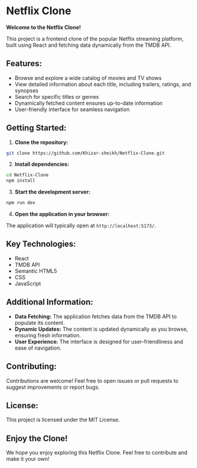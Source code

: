 # Netflix Clone

**Welcome to the Netflix Clone!** 

This project is a frontend clone of the popular Netflix streaming platform, built using React and fetching data dynamically from the TMDB API. 

## Features:

* Browse and explore a wide catalog of movies and TV shows 
* View detailed information about each title, including trailers, ratings, and synopses 
* Search for specific titles or genres 
* Dynamically fetched content ensures up-to-date information 
* User-friendly interface for seamless navigation 

## Getting Started:

1. **Clone the repository:**

```bash
git clone https://github.com/Khizar-sheikh/Netflix-Clone.git
```

2. **Install dependencies:**

```bash
cd Netflix-Clone
npm install
```

3. **Start the development server:**

```bash
npm run dev
```

4. **Open the application in your browser:**

The application will typically open at `http://localhost:5173/`.

## Key Technologies:

* React
* TMDB API
* Semantic HTML5
* CSS
* JavaScript

## Additional Information:

* **Data Fetching:** The application fetches data from the TMDB API to populate its content.
* **Dynamic Updates:** The content is updated dynamically as you browse, ensuring fresh information.
* **User Experience:** The interface is designed for user-friendliness and ease of navigation.

## Contributing:

Contributions are welcome! Feel free to open issues or pull requests to suggest improvements or report bugs.

## License:

This project is licensed under the MIT License.

## Enjoy the Clone!

We hope you enjoy exploring this Netflix Clone. Feel free to contribute and make it your own!
